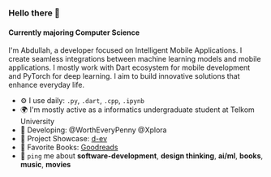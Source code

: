 ### Hello there 👋

#### Currently majoring Computer Science

I'm Abdullah, a developer focused on Intelligent Mobile Applications. I create seamless integrations between machine learning models and mobile applications. I mostly work with Dart ecosystem for mobile development and PyTorch for deep learning. I aim to build innovative solutions that enhance everyday life.

- ⚙️ I use daily: `.py`, `.dart`, `.cpp`, `.ipynb`
- 🌍 I'm mostly active as a informatics undergraduate student at Telkom University
- 🔧 Developing: @WorthEveryPenny @Xplora
- 🚀 Project Showcase: [d-ev](https://d-ev.netlify.app/project)
- 📖 Favorite Books: [Goodreads](https://www.goodreads.com/user/show/150964873-abdullah)
- 💬 `ping` me about **software-development**, **design thinking**, **ai/ml**, **books**, **music**, **movies**
